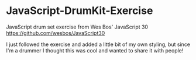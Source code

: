 # JavaScript-DrumKit-Exercise
JavaScript drum set exercise from Wes Bos' JavaScript 30 https://github.com/wesbos/JavaScript30

I just followed the exercise and added a little bit of my own styling, but since I'm a drummer I thought this
was cool and wanted to share it with people!
